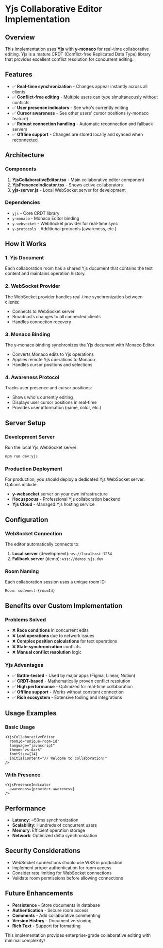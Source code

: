 # Yjs Collaborative Editor Implementation

## Overview
This implementation uses **Yjs** with **y-monaco** for real-time collaborative editing. Yjs is a mature CRDT (Conflict-free Replicated Data Type) library that provides excellent conflict resolution for concurrent editing.

## Features
- ✅ **Real-time synchronization** - Changes appear instantly across all clients
- ✅ **Conflict-free editing** - Multiple users can type simultaneously without conflicts
- ✅ **User presence indicators** - See who's currently editing
- ✅ **Cursor awareness** - See other users' cursor positions (y-monaco feature)
- ✅ **Robust connection handling** - Automatic reconnection and fallback servers
- ✅ **Offline support** - Changes are stored locally and synced when reconnected

## Architecture

### Components
1. **YjsCollaborativeEditor.tsx** - Main collaborative editor component
2. **YjsPresenceIndicator.tsx** - Shows active collaborators
3. **yjs-server.js** - Local WebSocket server for development

### Dependencies
- `yjs` - Core CRDT library
- `y-monaco` - Monaco Editor binding
- `y-websocket` - WebSocket provider for real-time sync
- `y-protocols` - Additional protocols (awareness, etc.)

## How it Works

### 1. Yjs Document
Each collaboration room has a shared Yjs document that contains the text content and maintains operation history.

### 2. WebSocket Provider
The WebSocket provider handles real-time synchronization between clients:
- Connects to WebSocket server
- Broadcasts changes to all connected clients
- Handles connection recovery

### 3. Monaco Binding
The y-monaco binding synchronizes the Yjs document with Monaco Editor:
- Converts Monaco edits to Yjs operations
- Applies remote Yjs operations to Monaco
- Handles cursor positions and selections

### 4. Awareness Protocol
Tracks user presence and cursor positions:
- Shows who's currently editing
- Displays user cursor positions in real-time
- Provides user information (name, color, etc.)

## Server Setup

### Development Server
Run the local Yjs WebSocket server:
```bash
npm run dev:yjs
```

### Production Deployment
For production, you should deploy a dedicated Yjs WebSocket server. Options include:
- **y-websocket** server on your own infrastructure
- **Hocuspocus** - Professional Yjs collaboration backend
- **Yjs Cloud** - Managed Yjs hosting service

## Configuration

### WebSocket Connection
The editor automatically connects to:
1. **Local server** (development): `ws://localhost:1234`
2. **Fallback server** (demo): `wss://demos.yjs.dev`

### Room Naming
Each collaboration session uses a unique room ID:
```
Room: codenest-{roomId}
```

## Benefits over Custom Implementation

### Problems Solved
- ❌ **Race conditions** in concurrent edits
- ❌ **Lost operations** due to network issues  
- ❌ **Complex position calculations** for text operations
- ❌ **State synchronization** conflicts
- ❌ **Manual conflict resolution** logic

### Yjs Advantages
- ✅ **Battle-tested** - Used by major apps (Figma, Linear, Notion)
- ✅ **CRDT-based** - Mathematically proven conflict resolution
- ✅ **High performance** - Optimized for real-time collaboration
- ✅ **Offline support** - Works without constant connection
- ✅ **Rich ecosystem** - Extensive tooling and integrations

## Usage Examples

### Basic Usage
```tsx
<YjsCollaborativeEditor
  roomId="unique-room-id"
  language="javascript"
  theme="vs-dark"
  fontSize={14}
  initialContent="// Welcome to collaboration!"
/>
```

### With Presence
```tsx
<YjsPresenceIndicator 
  awareness={provider.awareness} 
/>
```

## Performance
- **Latency**: ~50ms synchronization
- **Scalability**: Hundreds of concurrent users
- **Memory**: Efficient operation storage
- **Network**: Optimized delta synchronization

## Security Considerations
- WebSocket connections should use WSS in production
- Implement proper authentication for room access
- Consider rate limiting for WebSocket connections
- Validate room permissions before allowing connections

## Future Enhancements
- **Persistence** - Store documents in database
- **Authentication** - Secure room access
- **Comments** - Add collaborative commenting
- **Version History** - Document versioning
- **Rich Text** - Support for formatting

This implementation provides enterprise-grade collaborative editing with minimal complexity!